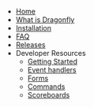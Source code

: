 * [Home](https://github.com/df-mc/dragonfly/wiki)
* [What is Dragonfly](https://github.com/df-mc/dragonfly/wiki/What-is-Dragonfly)
* [Installation](https://github.com/df-mc/dragonfly/wiki/Installation)
* [FAQ](https://github.com/df-mc/dragonfly/wiki/Frequently-Asked-Questions-(FAQ))
* [Releases](https://github.com/df-mc/dragonfly/wiki/Releases)
* Developer Resources
    - [Getting Started](https://github.com/df-mc/dragonfly/wiki/Getting-Started)
    - [Event handlers](https://github.com/df-mc/dragonfly/wiki/Event-Handlers)
    - [Forms](https://github.com/df-mc/dragonfly/wiki/Forms)
    - [Commands](https://github.com/df-mc/dragonfly/wiki/Commands)
    - [Scoreboards](https://github.com/df-mc/dragonfly/wiki/Scoreboards)